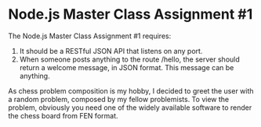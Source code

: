 # Node.js Master Class Assignment #1
The Node.js Master Class Assignment #1 requires:

1. It should be a RESTful JSON API that listens on any port.</li>
2. When someone posts anything to the route /hello, the server should return a welcome message, in JSON format. This message can be anything.

As chess problem composition is my hobby, I decided to greet the user with a random problem, composed by my fellow problemists. To view the problem, obviously you need one of the widely available software to render the chess board from FEN format.
